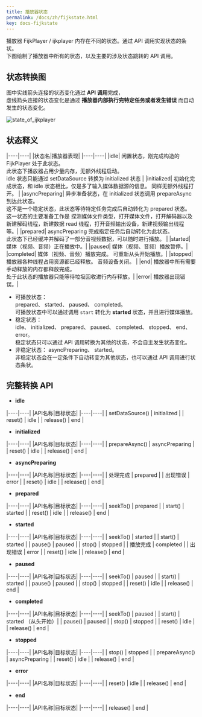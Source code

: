 ```yaml
---
title: 播放器状态
permalink: /docs/zh/fijkstate.html
key: docs-fijkstate
---
```


播放器 FijkPlayer / ijkplayer 内存在不同的状态。通过 API 调用实现状态的条状。   
下图绘制了播放器中所有的状态，以及主要的涉及状态跳转的 API 调用。

## 状态转换图

图中实线箭头连接的状态变化通过 **API 调用**完成，  
虚线箭头连接的状态变化是通过 **播放器内部执行完特定任务或者发生错误** 而自动发生的状态变化。

![state_of_ijkplayer](https://user-images.githubusercontent.com/51129600/62750997-ab195100-ba94-11e9-941b-57509e2bd677.png)

## 状态释义

|----|----|
|状态名|播放器表现|
|----|----|
|idle| 闲置状态，刚完成构造的 FijkPlayer 处于此状态。 <br> 此状态下播放器占用少量内存，无额外线程启动。 <br> idle 状态只能通过 setDataSource 转换为 initialized 状态 |
|initialized| 初始化完成状态，和 idle 状态相比，仅是多了输入媒体数据源的信息。 同样无额外线程打开。 |
|asyncPreparing| 异步准备状态，在 initialized 状态调用 prepareAsync 到达此状态。  <br> 这不是一个稳定状态，此状态等待特定任务完成后自动转化为 prepared 状态。 <br> 这一状态的主要准备工作是 探测媒体文件类型，打开媒体文件，打开解码器以及新建解码线程，新建数据 read 线程，打开音频输出设备，新建视频输出线程等。|
|prepared| asyncPreparing 完成指定任务后自动转化为此状态。 <br> 此状态下已经缓冲并解码了一部分音视频数据，可以随时进行播放。 |
|started| 媒体（视频、音频）正在播放中。|
|paused| 媒体（视频、音频）播放暂停。|
|completed| 媒体（视频、音频）播放完成。 可重新从头开始播放。|
|stopped| 播放器各种线程占用资源都已经释放。 音频设备关闭。 |
|end| 播放器中所有需要手动释放的内存都释放完成。 <br> 处于此状态的播放器只能等待垃圾回收进行内存释放。|
|error| 播放器出现错误。|


* 可播放状态：  
 prepared、 started、 paused、 completed。  
 可播放状态中可以通过调用 `start` 转化为 **started** 状态，并且进行媒体播放。
* 稳定状态：  
 idle、 initialized、 prepared、 paused、 completed、 stopped、 end、error。  
 稳定状态只可以通过 API 调用转换为其他的状态，不会自主发生状态变化。
* 非稳定状态：
 asyncPreparing、 started。  
 非稳定状态会在一定条件下自动转变为其他状态，也可以通过 API 调用进行状态条状。


## 完整转换 API

* **idle**  

|----|----|
|API名称|目标状态|
|----|----|
| setDataSource()  | initialized |
| reset()  | idle |
| release()  | end |



* **initialized**


|----|----|
|API名称|目标状态|
|----|----|
| prepareAsync()  | asyncPreparing |
| reset()  | idle |
| release()  | end |



* **asyncPreparing**

|----|----|
|API名称|目标状态|
|----|----|
| 处理完成  | prepared |
| 出现错误  | error |
| reset()  | idle |
| release()  | end |

* **prepared**

|----|----|
|API名称|目标状态|
|----|----|
| seekTo()  | prepared |
| start()  | started |
| reset()  | idle |
| release()  | end |


* **started**

|----|----|
|API名称|目标状态|
|----|----|
| seekTo()  | started |
| start()  | started |
| pause()  | paused |
| stop()  | stopped |
| 播放完成  | completed |
| 出现错误  | error |
| reset()  | idle |
| release()  | end |


* **paused**

|----|----|
|API名称|目标状态|
|----|----|
| seekTo()  | paused |
| start()  | started |
| pause()  | paused |
| stop()  | stopped |
| reset()  | idle |
| release()  | end |

* **completed**

|----|----|
|API名称|目标状态|
|----|----|
| seekTo()  | paused |
| start()  | started （从头开始）|
| pause()  | paused |
| stop()  | stopped |
| reset()  | idle |
| release()  | end |


* **stopped**

|----|----|
|API名称|目标状态|
|----|----|
| stop()  | stopped |
| prepareAsync()  | asyncPreparing |
| reset()  | idle |
| release()  | end |

* **error**

|----|----|
|API名称|目标状态|
|----|----|
| reset()  | idle |
| release()  | end |


* **end**

|----|----|
|API名称|目标状态|
|----|----|
| release()  | end |

